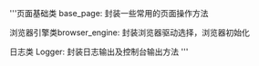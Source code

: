 '''页面基础类 base_page: 封装一些常用的页面操作方法

浏览器引擎类browser_engine: 封装浏览器驱动选择，浏览器初始化

日志类 Logger: 封装日志输出及控制台输出方法
'''
